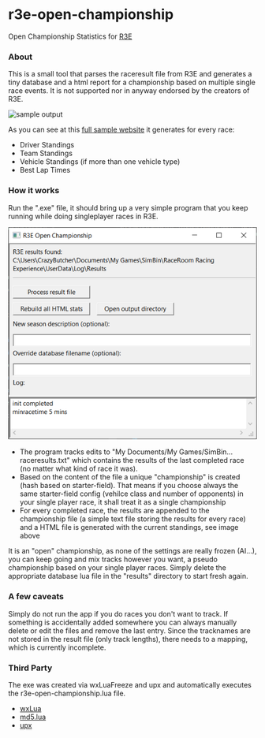 r3e-open-championship
=====================

Open Championship Statistics for [R3E](http://game.raceroom.com)

### About

This is a small tool that parses the raceresult file from R3E and generates a tiny database and a html report for a championship based on multiple single race events. It is not supported nor in anyway endorsed by the creators of R3E.

![sample output](https://github.com/pixeljetstream/r3e-open-championship/blob/master/doc/samplesm.png)

As you can see at this [full sample website](http://htmlpreview.github.io/?https://github.com/pixeljetstream/r3e-open-championship/blob/master/doc/sample.html) it generates for every race:

* Driver Standings
* Team Standings
* Vehicle Standings (if more than one vehicle type)
* Best Lap Times

### How it works

Run the ".exe" file, it should bring up a very simple program that you keep running while doing singleplayer races in R3E.

![ui](https://github.com/pixeljetstream/r3e-open-championship/blob/master/doc/ui.png)

* The program tracks edits to "My Documents/My Games/SimBin... raceresults.txt" which contains the results of the last completed race (no matter what kind of race it was).
* Based on the content of the file a unique "championship" is created (hash based on starter-field). That means if you choose always the same starter-field config (vehilce class and number of opponents) in your single player race, it shall treat it as a single championship
* For every completed race, the results are appended to the championship file (a simple text file storing the results for every race) and a HTML file is generated with the current standings, see image above

It is an "open" championship, as none of the settings are really frozen (AI...), you can keep going and mix tracks however you want, a pseudo championship based on your single player races. Simply delete the appropriate database lua file in the "results" directory to start fresh again.

### A few caveats

Simply do not run the app if you do races you don't want to track. If something is accidentally added somewhere you can always manually delete or edit the files and remove the last entry.
Since the tracknames are not stored in the result file (only track lengths), there needs to a mapping, which is currently incomplete.

### Third Party

The exe was created via wxLuaFreeze and upx and automatically executes the r3e-open-championship.lua file.

* [wxLua](http://wxlua.sourceforge.net/)
* [md5.lua](https://github.com/kikito/md5.lua)
* [upx](http://sourceforge.net/projects/upx/)